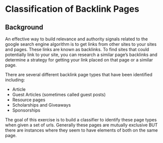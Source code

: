 # Classification of Backlink Pages
## Background
An effective way to build relevance and authority signals related to the google search engine algorithm is to get links from other sites to your sites and pages.  These links are known as backlinks.  To find sites that could potentially link to your site, you can research a similar page’s backlinks and determine a strategy for getting your link placed on that page or a similar page.  

There are several different backlink page types that have been identified including:

* Article  
* Guest Articles (sometimes called guest posts)
* Resource pages
* Scholarships and Giveaways
* Sponsorships

The goal of this exercise is to build a classifier to identify these page types when given a set of urls.  Generally these pages are mutually exclusive BUT there are instances where they seem to have elements of both on the same page.    
